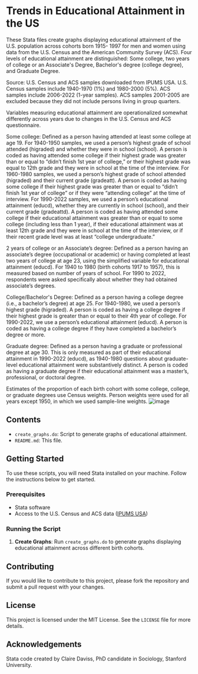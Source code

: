 # Trends in Educational Attainment in the US

These Stata files create graphs displaying educational attainment of the U.S. population across cohorts born 1915- 1997 for men and women using data from the U.S. Census and the American Community Survey (ACS). Four levels of educational attainment are distinguished: Some college, two years of college or an Associate's Degree, Bachelor's degree (college degree), and Graduate Degree. 


Source: U.S. Census and ACS samples downloaded from IPUMS USA. U.S. Census samples include 1940-1970 (1%) and 1980-2000 (5%). ACS samples include 2006-2022 (1-year samples). ACS samples 2001-2005 are excluded because they did not include persons living in group quarters. 

Variables measuring educational attainment are operationalized somewhat differently across years due to changes in the U.S. Census and ACS questionnaire. 

Some college: Defined as a person having attended at least some college at age 19. For 1940-1950 samples, we used a person’s highest grade of school attended (higraded) and whether they were in school (school). A person is coded as having attended some college if their highest grade was greater than or equal to “didn’t finish 1st year of college,” or their highest grade was equal to 12th grade and they were in school at the time of the interview. For 1960-1980 samples, we used a person’s highest grade of school attended (higraded) and their current grade (gradeatt). A person is coded as having some college if their highest grade was greater than or equal to “didn’t finish 1st year of college” or if they were “attending college” at the time of interview. For 1990-2022 samples, we used a person’s educational attainment (educd), whether they are currently in school (school), and their current grade (gradeattd). A person is coded as having attended some college if their educational attainment was greater than or equal to some college (including less than 1 year), if their educational attainment was at least 12th grade and they were in school at the time of the interview, or if their recent grade level was at least “college undergraduate.”

2 years of college or an Associate’s degree: Defined as a person having an associate’s degree (occupational or academic) or having completed at least two years of college at age 23, using the simplified variable for educational attainment (educd). For 1940 to 1980 (birth cohorts 1917 to 1957), this is measured based on number of years of school. For 1990 to 2022, respondents were asked specifically about whether they had obtained associate’s degrees.


College/Bachelor's Degree: Defined as a person having a college degree (i.e., a bachelor’s degree) at age 25. For 1940-1980, we used a person’s highest grade (higraded). A person is coded as having a college degree if their highest grade is greater than or equal to their 4th year of college. For 1990-2022, we use a person’s educational attainment (educd). A person is coded as having a college degree if they have completed a bachelor’s degree or more. 

Graduate degree: Defined as a person having a graduate or professional degree at age 30. This is only measured as part of their educational attainment in 1990-2022 (educd), as 1940-1980 questions about graduate-level educational attainment were substantively distinct. A person is coded as having a graduate degree if their educational attainment was a master’s, professional, or doctoral degree. 

Estimates of the proportion of each birth cohort with some college, college, or graduate degrees use Census weights. Person weights were used for all years except 1950, in which we used sample-line weights.
![image](https://github.com/florenciatorche/TrendsEducationUS/assets/81823208/84222e2d-1119-4597-ab0f-b7593bf4798e)


## Contents

- `create_graphs.do`: Script to generate graphs of educational attainment.
- `README.md`: This file.

## Getting Started

To use these scripts, you will need Stata installed on your machine. Follow the instructions below to get started.

### Prerequisites

- Stata software
- Access to the U.S. Census and ACS data ([IPUMS USA](https://usa.ipums.org/usa/))

### Running the Script

1. **Create Graphs**: Run `create_graphs.do` to generate graphs displaying educational attainment across different birth cohorts.

## Contributing

If you would like to contribute to this project, please fork the repository and submit a pull request with your changes. 

## License

This project is licensed under the MIT License. See the `LICENSE` file for more details.

## Acknowledgements

Stata code created by Claire Daviss, PhD candidate in Sociology, Stanford University.
